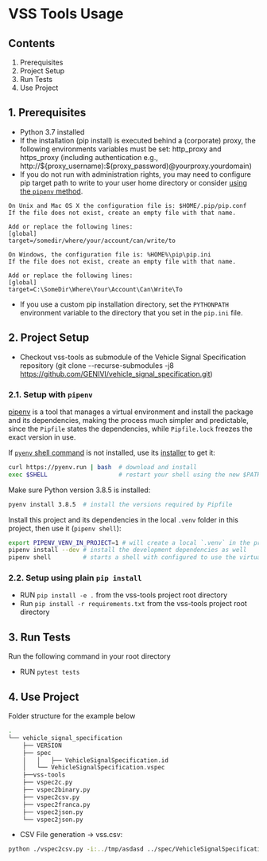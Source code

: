 # VSS Tools Usage

## Contents
1. Prerequisites
2. Project Setup
3. Run Tests
4. Use Project

## 1. Prerequisites
* Python 3.7 installed
* If the installation (pip install) is executed behind a (corporate) proxy, the following environments variables must be set: http_proxy and https_proxy (including authentication e.g., http://${proxy_username):$(proxy_password)@yourproxy.yourdomain)
* If you do not run with administration rights, you may need to configure pip target path to write to your user home directory or consider [using the `pipenv` method](#21-setup-with-pipenv).

```
On Unix and Mac OS X the configuration file is: $HOME/.pip/pip.conf
If the file does not exist, create an empty file with that name.

Add or replace the following lines:
[global]
target=/somedir/where/your/account/can/write/to

On Windows, the configuration file is: %HOME%\pip\pip.ini 
If the file does not exist, create an empty file with that name.

Add or replace the following lines:
[global]
target=C:\SomeDir\Where\Your\Account\Can\Write\To
```

* If you use a custom pip installation directory, set the `PYTHONPATH` environment variable to the directory that you set in the `pip.ini` file.

## 2. Project Setup
* Checkout vss-tools as submodule of the Vehicle Signal Specification repository (git clone --recurse-submodules -j8 https://github.com/GENIVI/vehicle_signal_specification.git)

### 2.1. Setup with `pipenv`
[pipenv](https://pypi.org/project/pipenv/) is a tool that manages a virtual environment and install the package and its dependencies, making the process much simpler and predictable, since the `Pipfile` states the dependencies, while `Pipfile.lock` freezes the exact version in use.

If [`pyenv` shell command](https://github.com/pyenv/pyenv) is not installed, use its [installer](https://github.com/pyenv/pyenv-installer) to get it:

```sh
curl https://pyenv.run | bash  # download and install
exec $SHELL                    # restart your shell using the new $PATH
```

Make sure Python version 3.8.5 is installed:
```sh
pyenv install 3.8.5  # install the versions required by Pipfile
```

Install this project and its dependencies in the local `.venv` folder in this project, then use it (`pipenv shell`):
```sh
export PIPENV_VENV_IN_PROJECT=1 # will create a local `.venv` in the project, otherwise uses global location
pipenv install --dev # install the development dependencies as well
pipenv shell         # starts a shell with configured to use the virtual environment
```

### 2.2. Setup using plain `pip install`
* RUN  ```pip install -e .``` from the vss-tools project root directory
* Run  ```pip install -r requirements.txt```  from the vss-tools project root directory

## 3. Run Tests
Run the following command in your root directory
* RUN ```pytest tests ```

## 4. Use Project

Folder structure for the example below
```bash
.
└── vehicle_signal_specification
    ├── VERSION
    ├── spec
    │   │   ├── VehicleSignalSpecification.id
    │   └── VehicleSignalSpecification.vspec
    ├──vss-tools
    ├── vspec2c.py
    ├── vspec2binary.py
    ├── vspec2csv.py
    ├── vspec2franca.py
    ├── vspec2json.py
    └── vspec2json.py
```

* CSV File generation -> vss.csv:
```sh
python ./vspec2csv.py -i:../tmp/asdasd ../spec/VehicleSignalSpecification.vspec vss.csv
```
